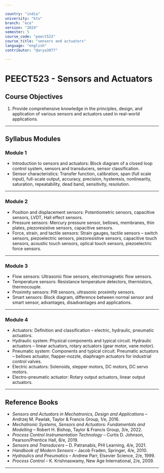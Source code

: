 ```yaml
---

country: "india"
university: "ktu"
branch: "ece"
version: "2024"
semester: 5
course_code: "peect523"
course_title: "sensors and actuators"
language: "english"
contributor: "@arya3077"

---
```


# PEECT523 - Sensors and Actuators

## Course Objectives

1. Provide comprehensive knowledge in the principles, design, and application of various sensors and actuators used in real-world applications.

---

## Syllabus Modules

### Module 1
- Introduction to sensors and actuators: Block diagram of a closed loop control system, sensors and transducers, sensor classification.  
- Sensor characteristics: Transfer function, calibration, span (full scale input), full-scale output, accuracy, precision, hysteresis, nonlinearity, saturation, repeatability, dead band, sensitivity, resolution.

---

### Module 2
- Position and displacement sensors: Potentiometric sensors, capacitive sensors, LVDT, Hall effect sensors.  
- Pressure sensors: Mercury pressure sensor, bellows, membranes, thin plates, piezoresistive sensors, capacitive sensors.  
- Force, strain, and tactile sensors: Strain gauges, tactile sensors – switch sensors, piezoelectric sensors, piezoresistive sensors, capacitive touch sensors, acoustic touch sensors, optical touch sensors, piezoelectric force sensors.

---

### Module 3
- Flow sensors: Ultrasonic flow sensors, electromagnetic flow sensors.  
- Temperature sensors: Resistance temperature detectors, thermistors, thermocouple.  
- Proximity sensors: PIR sensors, ultrasonic proximity sensors.  
- Smart sensors: Block diagram, difference between normal sensor and smart sensor, advantages, disadvantages and applications.

---

### Module 4
- Actuators: Definition and classification – electric, hydraulic, pneumatic actuators.  
- Hydraulic system: Physical components and typical circuit. Hydraulic actuators – linear actuators, rotary actuators (gear motor, vane motor).  
- Pneumatic system: Components and typical circuit. Pneumatic actuators – bellows actuator, flapper-nozzle, diaphragm actuators for industrial control valves.  
- Electric actuators: Solenoids, stepper motors, DC motors, DC servo motors.  
- Electro-pneumatic actuator: Rotary output actuators, linear output actuators.

---

## Reference Books

- *Sensors and Actuators in Mechatronics, Design and Applications* – Andrzej M. Pawlak, Taylor & Francis Group, 1/e, 2016.  
- *Mechatronic Systems, Sensors and Actuators: Fundamentals and Modelling* – Robert H. Bishop, Taylor & Francis Group, 3/e, 2022.  
- *Process Control Instrumentation Technology* – Curtis D. Johnson, Pearson/Prentice Hall, 8/e, 2019.  
- *Sensors and Transducers* – D. Patranabis, PHI Learning, 4/e, 2021.  
- *Handbook of Modern Sensors* – Jacob Fraden, Springer, 4/e, 2010.  
- *Hydraulics and Pneumatics* – Andrew Parr, Elsevier Science, 2/e, 1999.  
- *Process Control* – K. Krishnaswamy, New Age International, 2/e, 2009.  

---
